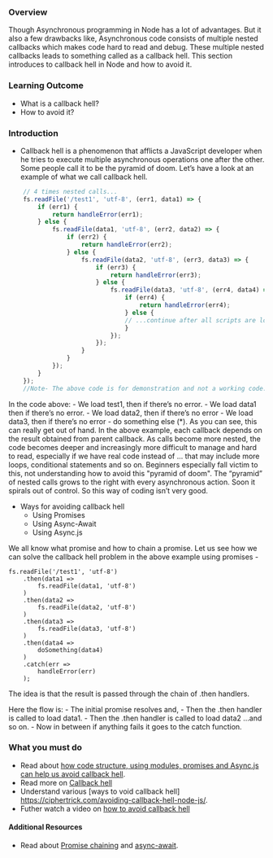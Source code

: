 ### Overview
Though Asynchronous programming in Node has a lot of advantages. But it also a few drawbacks like, Asynchronous code consists of multiple nested callbacks which makes code hard to read and debug. These multiple nested callbacks leads to something called as a  callback hell. This section introduces to callback hell in Node and how to avoid it.

### Learning Outcome
- What is a callback hell?
- How to avoid it?

### Introduction
- Callback hell is a phenomenon that afflicts a JavaScript developer when he tries to execute multiple asynchronous operations one after the other. Some people call it to be the pyramid of doom.
Let’s have a look at an example of what we call callback hell.

```js
    // 4 times nested calls...
    fs.readFile('/test1', 'utf-8', (err1, data1) => {
        if (err1) {
            return handleError(err1); 
        } else {
            fs.readFile(data1, 'utf-8', (err2, data2) => {
                if (err2) { 
                    return handleError(err2);
                } else {
                    fs.readFile(data2, 'utf-8', (err3, data3) => {      
                        if (err3) {
                            return handleError(err3);   
                        } else {
                            fs.readFile(data3, 'utf-8', (err4, data4) => {        
                                if (err4) { 
                                    return handleError(err4);
                                } else {        
                                // ...continue after all scripts are loaded (*)    
                                }
                            });    
                        });
                    }
                }  
            });
        }
    });
    //Note- The above code is for demonstration and not a working code.
```
In the code above:
    - We load test1, then if there’s no error.
    - We load data1 then if there’s no error.
    - We load data2, then if there’s no error 
    - We load data3, then if there’s no error - do something else (*).
As you can see, this can really get out of hand. In the above example, each callback depends on the result obtained from parent callback. As calls become more nested, the code becomes deeper and increasingly more difficult to manage and hard to read, especially if we have real code instead of ... that may include more loops, conditional statements and so on. Beginners especially fall victim to this, not understanding how to avoid this "pyramid of doom".
The “pyramid” of nested calls grows to the right with every asynchronous action. Soon it spirals out of control. So this way of coding isn’t very good.

- Ways for avoiding callback hell
    - Using Promises
    - Using Async-Await
    - Using Async.js

We all know what promise and how to chain a promise. Let us see how we can solve the callback hell problem in the above example using promises -

```
fs.readFile('/test1', 'utf-8')
    .then(data1 =>
        fs.readFile(data1, 'utf-8')
    )
    .then(data2 =>
        fs.readFile(data2, 'utf-8')
    )
    .then(data3 =>
        fs.readFile(data3, 'utf-8')
    )
    .then(data4 =>
        doSomething(data4)
    )
    .catch(err =>
        handleError(err)
    );
```

The idea is that the result is passed through the chain of .then handlers.

Here the flow is:
    - The initial promise resolves and,
    - Then the .then handler is called to load data1.
    - Then the .then handler is called to load data2 …and so on.
    - Now in between if anything fails it goes to the catch function.


### What you must do
- Read about [how code structure, using modules, promises and Async.js can help us avoid callback hell](https://stackabuse.com/avoiding-callback-hell-in-node-js/).
- Read more on [Callback hell](http://callbackhell.com/)
- Understand various [ways to void callback hell] https://ciphertrick.com/avoiding-callback-hell-node-js/.
- Futher watch a video on [how to avoid callback hell](https://www.youtube.com/watch?v=Ir9-EBbc9fg)

#### Additional Resources
- Read about [Promise chaining](https://javascript.info/promise-chaining) and [async-await](https://javascript.info/async-await).
